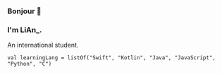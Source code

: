 ### Bonjour 👋

### I'm LiAn_.
An international student.  

```
val learningLang = listOf("Swift", "Kotlin", "Java", "JavaScript", "Python", "C")
```
